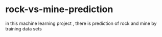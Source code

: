 # rock-vs-mine-prediction
in this machine learning project , there is prediction of rock and mine by training data sets 
